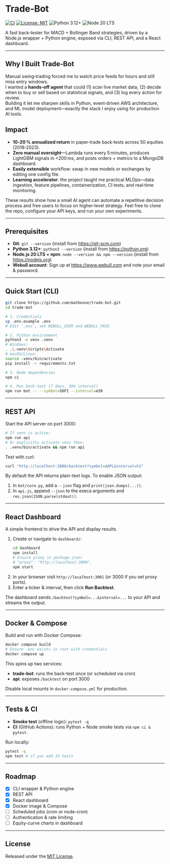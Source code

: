 # Trade‑Bot
[![CI](https://github.com/matboone/trade-bot/actions/workflows/ci.yml/badge.svg)](https://github.com/matboone/trade-bot/actions/workflows/ci.yml)
[![License: MIT](https://img.shields.io/badge/license-MIT-blue.svg)](/LICENSE)
![Python 3.12+](https://img.shields.io/badge/Python-3.12%2B-yellow)
![Node 20 LTS](https://img.shields.io/badge/Node-20.x-brightgreen)

A fast back-tester for MACD + Bollinger Band strategies, driven by a Node.js wrapper + Python engine, exposed via CLI, REST API, and a React dashboard.

---

## Why I Built Trade‑Bot

Manual swing‑trading forced me to watch price feeds for hours and still miss entry windows.  
I wanted a **hands‑off agent** that could (1) scan live market data, (2) decide when to buy or
sell based on statistical signals, and (3) log every action for review.  
Building it let me sharpen skills in Python, event‑driven AWS architecture, and ML model
deployment—exactly the stack I enjoy using for production AI tools.

## Impact

* **10‑20 % annualized return** in paper‑trade back‑tests across 50 equities (2018‑2023).  
* **Zero manual oversight**—Lambda runs every 5 minutes, produces LightGBM signals in <200 ms,
  and posts orders + metrics to a MongoDB dashboard.  
* **Easily extensible** workflow: swap in new models or exchanges by editing one config file.  
* **Learning accelerator**: the project taught me practical MLOps—data ingestion, feature
  pipelines, containerization, CI tests, and real‑time monitoring.

These results show how a small AI agent can automate a repetitive decision process and free
users to focus on higher‑level strategy. Feel free to clone the repo, configure your API keys,
and run your own experiments.

---

## Prerequisites

- **Git**: `git --version` (install from https://git-scm.com)
- **Python 3.12+**: `python3 --version` (install from https://python.org)
- **Node.js 20 LTS + npm**: `node --version && npm --version` (install from https://nodejs.org)
- **Webull account**: Sign up at https://www.webull.com and note your email & password.

---

## Quick Start (CLI)

```bash
git clone https://github.com/matboone/trade-bot.git
cd trade-bot

# 1. Credentials
cp .env.example .env
# Edit `.env`, set WEBULL_USER and WEBULL_PASS

# 2. Python environment
python3 -m venv .venv
# Windows:
. .\.venv\Scripts\Activate
# macOS/Linux:
source .venv/bin/activate
pip install -r requirements.txt

# 3. Node dependencies
npm ci

# 4. Run back-test (7 days, 30m interval)
npm run bot -- --symbol=SOFI --interval=m30
```

---

## REST API

Start the API server on port 3000:

```bash
# If venv is active:
npm run api
# Or explicitly activate venv then:
. .venv/bin/activate && npm run api
```

Test with curl:

```bash
curl "http://localhost:3000/backtest?symbol=AAPL&interval=h1"
```

By default the API returns plain-text logs. To enable JSON output:

1. In `bot/core.py`, add a `--json` flag and `print(json.dumps(...))`.
2. In `api.js`, append `--json` to the execa arguments and `res.json(JSON.parse(stdout))`.

---

## React Dashboard

A simple frontend to drive the API and display results.

1. Create or navigate to `dashboard/`:
   ```bash
   cd dashboard
   npm install
   # Ensure proxy in package.json:
   # "proxy": "http://localhost:3000",
   npm start
   ```
2. In your browser visit `http://localhost:3001` (or 3000 if you set proxy ports).
3. Enter a ticker & interval, then click **Run Backtest**.

The dashboard sends `/backtest?symbol=...&interval=...` to your API and streams the output.

---

## Docker & Compose

Build and run with Docker Compose:

```bash
docker compose build
# Ensure .env exists in root with credentials
docker compose up
```

This spins up two services:

- **trade-bot**: runs the back-test once (or scheduled via cron)
- **api**: exposes `/backtest` on port 3000

Disable local mounts in `docker-compose.yml` for production.

---

## Tests & CI

- **Smoke test** (offline logic): `pytest -q`
- **CI** (GitHub Actions): runs Python + Node smoke tests via `npm ci & pytest`.

Run locally:

```bash
pytest -q
npm test # if you add JS tests
```

---

## Roadmap

- [x] CLI wrapper & Python engine
- [x] REST API
- [x] React dashboard
- [x] Docker image & Compose
- [ ] Scheduled jobs (cron or node-cron)
- [ ] Authentication & rate limiting
- [ ] Equity-curve charts in dashboard

---

## License

Released under the [MIT License](/LICENSE).
